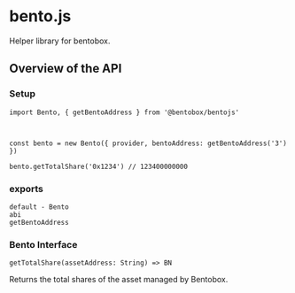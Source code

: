 # bento.js

Helper library for bentobox.

## Overview of the API

### Setup

```
import Bento, { getBentoAddress } from '@bentobox/bentojs'



const bento = new Bento({ provider, bentoAddress: getBentoAddress('3') })

bento.getTotalShare('0x1234') // 123400000000
```

### exports

```
default - Bento
abi
getBentoAddress
```

### Bento Interface

```
getTotalShare(assetAddress: String) => BN
```

Returns the total shares of the asset managed by Bentobox.